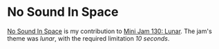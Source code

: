 # No Sound In Space

[No Sound In Space](https://github.com/shimst3r/nosoundinspace) is my contribution to [Mini Jam 130: Lunar](https://itch.io/jam/mini-jam-130-lunar). The jam's theme was *lunar*, with the required limitation *10 seconds*.

